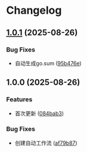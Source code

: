 # Changelog

## [1.0.1](https://github.com/callacat/cdn-speed-test/compare/v1.0.0...v1.0.1) (2025-08-26)


### Bug Fixes

* 自动生成go.sum ([95b476e](https://github.com/callacat/cdn-speed-test/commit/95b476e0f4100db7d8970d6a9e8a3308810d989e))

## 1.0.0 (2025-08-26)


### Features

* 首次更新 ([084bab3](https://github.com/callacat/cdn-speed-test/commit/084bab3cf121445ff47829489a30efc65113fc98))


### Bug Fixes

* 创建自动工作流 ([af79b87](https://github.com/callacat/cdn-speed-test/commit/af79b875d15098977fe0446e72f2d500e7f60546))

